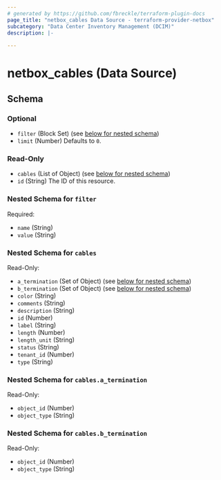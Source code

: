 ```yaml
---
# generated by https://github.com/fbreckle/terraform-plugin-docs
page_title: "netbox_cables Data Source - terraform-provider-netbox"
subcategory: "Data Center Inventory Management (DCIM)"
description: |-
  
---
```


# netbox_cables (Data Source)





<!-- schema generated by tfplugindocs -->
## Schema

### Optional

- `filter` (Block Set) (see [below for nested schema](#nestedblock--filter))
- `limit` (Number) Defaults to `0`.

### Read-Only

- `cables` (List of Object) (see [below for nested schema](#nestedatt--cables))
- `id` (String) The ID of this resource.

<a id="nestedblock--filter"></a>
### Nested Schema for `filter`

Required:

- `name` (String)
- `value` (String)


<a id="nestedatt--cables"></a>
### Nested Schema for `cables`

Read-Only:

- `a_termination` (Set of Object) (see [below for nested schema](#nestedobjatt--cables--a_termination))
- `b_termination` (Set of Object) (see [below for nested schema](#nestedobjatt--cables--b_termination))
- `color` (String)
- `comments` (String)
- `description` (String)
- `id` (Number)
- `label` (String)
- `length` (Number)
- `length_unit` (String)
- `status` (String)
- `tenant_id` (Number)
- `type` (String)

<a id="nestedobjatt--cables--a_termination"></a>
### Nested Schema for `cables.a_termination`

Read-Only:

- `object_id` (Number)
- `object_type` (String)


<a id="nestedobjatt--cables--b_termination"></a>
### Nested Schema for `cables.b_termination`

Read-Only:

- `object_id` (Number)
- `object_type` (String)


